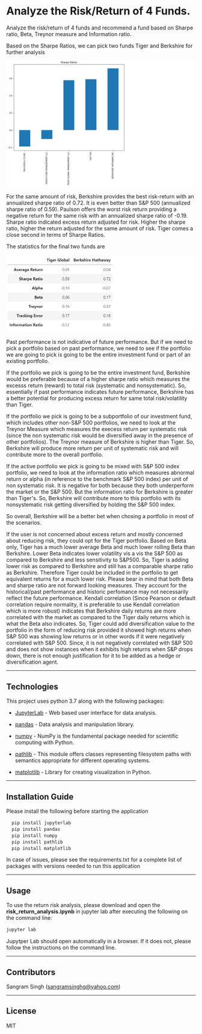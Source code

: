 # Analyze the Risk/Return of 4 Funds.

Analyze the risk/return of 4 funds and recommend a fund based on Sharpe ratio, Beta, Treynor measure and Information ratio. 

Based on the Sharpe Ratios, we can pick two funds Tiger and Berkshire for further analysis

![Sharpe Ratios](Images/sharpe_ratios.png)

For the same amount of risk, Berkshire provides the best risk-return with an annualized sharpe ratio of 0.72. It is even better than S&P 500 (annualized sharpe ratio of 0.59). Paulson offers the worst risk return providing a negative return for the same risk with an annualized sharpe ratio of -0.19. Sharpe ratio indicated excess return adjusted for risk. Higher the sharpe ratio, higher the return adjusted for the same amount of risk. Tiger comes a close second in terms of Sharpe Ratios.

The statistics for the final two funds are

![Statistics](Images/statistics.png)

Past performance is not indicative of future performance. But if we need to pick a portfolio based on past performance, we need to see if the portfolio we are going to pick is going to be the entire investment fund or part of an existing portfolio. 

If the portfolio we pick is going to be the entire investment fund, Berkshire would be preferable because of a higher sharpe ratio which measures the excesss return (reward) to total risk (systematic and nonsystematic). So, essentially if past performance indicates future performance, Berkshire has a better potential for producing excess return for same total risk/volatility than Tiger. 

If the portfolio we pick is going to be a subportfolio of our investment fund, which includes other non-S&P 500 portfolios, we need to look at the Treynor Measure which measures the execess return per systematic risk (since the non systematic risk would be diversified away in the presence of other portfolios). The Treynor measure of Berkshire is higher than Tiger. So, Berkshire will produce more return per unit of systematic risk and will contribute more to the overall portfolio.   

If the active portfolio we pick is going to be mixed with S&P 500 index portfolio, we need to look at the information ratio which measures abnormal return or alpha (in reference to the benchmark S&P 500 index) per unit of non systematic risk. It is negative for both because they both underperform the market or the S&P 500. But the information ratio for Berkshire is greater than Tiger's. So, Berkshire will contribute more to this portfolio with its nonsystematic risk getting diversified by holding the S&P 500 index.

So overall, Berkshire will be a better bet when chosing a portfolio in most of the scenarios. 

If the user is not concerned about excess return and mostly concerned about reducing risk, they could opt for the Tiger portfolio. Based on Beta only, Tiger has a much lower average Beta and much lower rolling Beta than Berkshire. Lower Beta indicates lower volatility vis a vis the S&P 500 as compared to Berkshire and less sensitivity to S&P500. So, Tiger is adding lower risk as compared to Berkshire and still has a comparable sharpe ratio as Berkshire. Therefore Tiger could be included in the portfolio to get equivalent returns for a much lower risk. Please bear in mind that both Beta and sharpe ratio are not forward looking measures. They account for the historical/past performance and historic perfomance may not necessarily reflect the future performance. Kendall correlation (Since Pearson or default correlation require normality, it is preferable to use Kendall correlation which is more robust) indicates that Berkshire daily returns are more correlated with the market as compared to the Tiger daily returns which is what the Beta also indicates. So, Tiger could add diversification value to the portfolio in the form of reducing risk provided it showed high returns when S&P 500 was showing low returns or in other words if it were negatively correlated with S&P 500. Since, it is not negatively correlated with S&P 500 and does not show instances when it exhibits high returns when S&P drops down, there is not enough justification for it to be added as a hedge or diversification agent.

---

## Technologies

This project uses python 3.7 along with the following packages:

* [JupyterLab](https://jupyterlab.readthedocs.io/en/stable/) - Web based user interface for data analysis.

* [pandas](https://github.com/pandas-dev/pandas) - Data analysis and manipulation library.

* [numpy](https://github.com/numpy/numpy) - NumPy is the fundamental package needed for scientific computing with Python.

* [pathlib](https://docs.python.org/3/library/pathlib.html) - This module offers classes representing filesystem paths with semantics appropriate for different operating systems.

* [matplotlib](https://github.com/matplotlib/matplotlib) - Library for creating visualization in Python.

---

## Installation Guide

Please install the following before starting the application

```python
  pip install jupyterlab
  pip install pandas
  pip install numpy
  pip install pathlib
  pip install matplotlib
```
In case of issues, please see the requirements.txt for a complete list of packages with versions needed to run this application

---

## Usage

To use the return risk analysis, please download and open the **risk_return_analysis.ipynb** in jupyter lab after executing
the following on the command line:

```python
jupyter lab
```
Jupytper Lab should open automatically in a browser. 
If it does not, please follow the instructions on the command line.

---

## Contributors

Sangram Singh (sangramsinghg@yahoo.com)

---

## License

MIT


